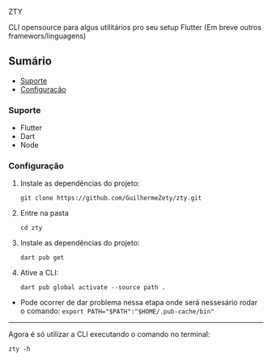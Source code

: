 ZTY

CLI opensource para algus utilitários pro seu setup Flutter (Em breve outros framewors/linguagens)



## Sumário

- [Suporte](#suporte)
- [Configuração](#configuração)


### Suporte

- Flutter
- Dart
- Node


### Configuração

1. Instale as dependências do projeto:

   `git clone https://github.com/GuilhermeZety/zty.git`

2. Entre na pasta

   `cd zty`
   
3. Instale as dependências do projeto:

   `dart pub get`
   
4. Ative a CLI:

   `dart pub global activate --source path .`

 * Pode ocorrer de dar problema nessa etapa onde será nessesário rodar o comando: 
   `export PATH="$PATH":"$HOME/.pub-cache/bin"`

<hr/>
Agora é só utilizar a CLI executando o comando no terminal:

   `zty -h`
